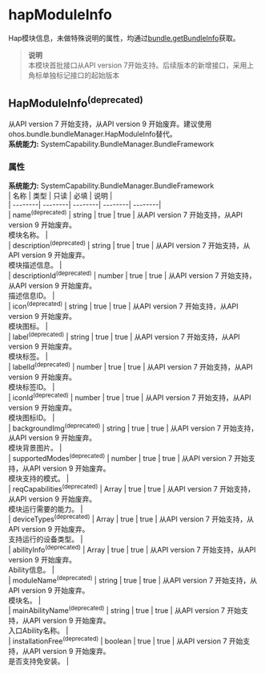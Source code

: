 # hapModuleInfo    
Hap模块信息，未做特殊说明的属性，均通过[bundle.getBundleInfo](js-apis-Bundle.md#bundlegetbundleinfodeprecated)获取。  
> **说明**   
>本模块首批接口从API version 7开始支持。后续版本的新增接口，采用上角标单独标记接口的起始版本  
    
## HapModuleInfo<sup>(deprecated)</sup>    
从API version 7 开始支持，从API version 9 开始废弃。建议使用ohos.bundle.bundleManager.HapModuleInfo替代。  
 **系统能力:**  SystemCapability.BundleManager.BundleFramework    
### 属性    
 **系统能力:**  SystemCapability.BundleManager.BundleFramework    
| 名称 | 类型 | 只读 | 必填 | 说明 |  
| --------| --------| --------| --------| --------|  
| name<sup>(deprecated)</sup> | string | true | true | 从API version 7 开始支持，从API version 9 开始废弃。<br>模块名称。 |  
| description<sup>(deprecated)</sup> | string | true | true | 从API version 7 开始支持，从API version 9 开始废弃。<br>模块描述信息。 |  
| descriptionId<sup>(deprecated)</sup> | number | true | true | 从API version 7 开始支持，从API version 9 开始废弃。<br>描述信息ID。 |  
| icon<sup>(deprecated)</sup> | string | true | true | 从API version 7 开始支持，从API version 9 开始废弃。<br>模块图标。 |  
| label<sup>(deprecated)</sup> | string | true | true | 从API version 7 开始支持，从API version 9 开始废弃。<br>模块标签。 |  
| labelId<sup>(deprecated)</sup> | number | true | true | 从API version 7 开始支持，从API version 9 开始废弃。<br>模块标签ID。 |  
| iconId<sup>(deprecated)</sup> | number | true | true | 从API version 7 开始支持，从API version 9 开始废弃。<br>模块图标ID。 |  
| backgroundImg<sup>(deprecated)</sup> | string | true | true | 从API version 7 开始支持，从API version 9 开始废弃。<br>模块背景图片。 |  
| supportedModes<sup>(deprecated)</sup> | number | true | true | 从API version 7 开始支持，从API version 9 开始废弃。<br>模块支持的模式。 |  
| reqCapabilities<sup>(deprecated)</sup> | Array<string> | true | true | 从API version 7 开始支持，从API version 9 开始废弃。<br>模块运行需要的能力。 |  
| deviceTypes<sup>(deprecated)</sup> | Array<string> | true | true | 从API version 7 开始支持，从API version 9 开始废弃。<br>支持运行的设备类型。 |  
| abilityInfo<sup>(deprecated)</sup> | Array<AbilityInfo> | true | true | 从API version 7 开始支持，从API version 9 开始废弃。<br>Ability信息。 |  
| moduleName<sup>(deprecated)</sup> | string | true | true | 从API version 7 开始支持，从API version 9 开始废弃。<br>模块名。 |  
| mainAbilityName<sup>(deprecated)</sup> | string | true | true | 从API version 7 开始支持，从API version 9 开始废弃。<br>入口Ability名称。 |  
| installationFree<sup>(deprecated)</sup> | boolean | true | true | 从API version 7 开始支持，从API version 9 开始废弃。<br>是否支持免安装。 |  
